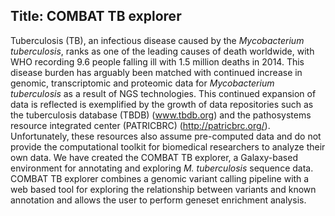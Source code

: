 ## Title: COMBAT TB explorer
Tuberculosis (TB), an infectious disease caused by the _Mycobacterium tuberculosis_, ranks as one of the leading causes of death worldwide, with WHO recording 9.6 people falling ill with 1.5 million deaths in 2014. This disease burden has arguably been matched with continued increase in genomic, transcriptomic and proteomic data for _Mycobacterium tuberculosis_ as a result of NGS technologies. This continued expansion of data is reflected is exemplified by the growth of data repositories such as the tuberculosis database (TBDB) (www.tbdb.org) and the pathosystems resource integrated center (PATRICBRC) (http://patricbrc.org/). Unfortunately, these resources also assume pre-computed data and do not provide the computational toolkit for biomedical researchers to analyze their own data. We have created the COMBAT TB explorer, a Galaxy-based environment for annotating and exploring _M. tuberculosis_ sequence data. COMBAT TB explorer combines a genomic variant calling pipeline with a web based tool for exploring the relationship between variants and known annotation and allows the user to perform geneset enrichment analysis.
